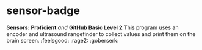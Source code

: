 # sensor-badge
**Sensors: Proficient**
*and*
**GitHub Basic Level 2**
This program uses an encoder and ultrasound rangefinder to collect values and print them on the brain screen.
:feelsgood: :rage2: :goberserk:
